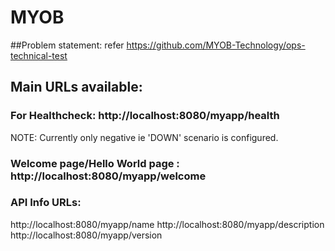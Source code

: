 # MYOB

##Problem statement: refer https://github.com/MYOB-Technology/ops-technical-test

## Main URLs available:

### For Healthcheck: http://localhost:8080/myapp/health
NOTE: Currently only negative ie 'DOWN' scenario is configured.

### Welcome page/Hello World page : http://localhost:8080/myapp/welcome

### API Info URLs:
http://localhost:8080/myapp/name
http://localhost:8080/myapp/description
http://localhost:8080/myapp/version








